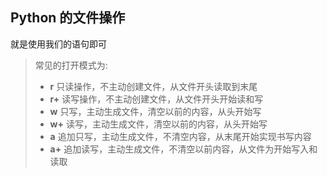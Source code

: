 ## Python 的文件操作

就是使用我们的语句即可

> 常见的打开模式为:
>
> * **r**   只读操作，不主动创建文件，从文件开头读取到末尾
> * **r+** 读写操作，不主动创建文件，从文件开头开始读和写
> * **w** 只写，主动生成文件，清空以前的内容，从头开始写
> * **w+** 读写，主动生成文件，清空以前的内容，从头开始写
> * **a**  追加只写，主动生成文件，不清空内容，从末尾开始实现书写内容
> * **a+** 追加读写，主动生成文件，不清空以前内容，从文件为开始写入和读取